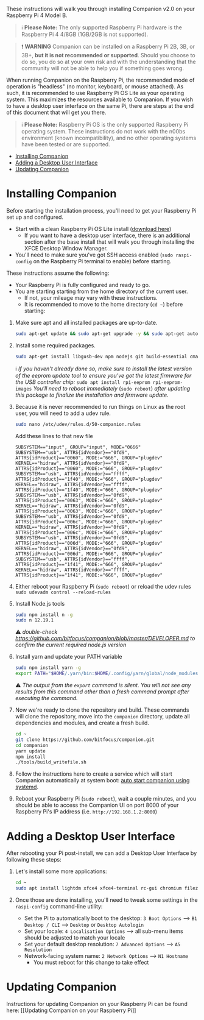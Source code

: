 These instructions will walk you through installing Companion v2.0 on your Raspberry Pi 4 Model B.

> :information_source: **Please Note:** The only supported Raspberry Pi hardware is the Raspberry Pi 4 4/8GB (1GB/2GB is not supported).

> :exclamation: **WARNING** Companion can be installed on a Raspberry Pi 2B, 3B, or 3B+, **but it is not recommended or supported**. Should you choose to do so, you do so at your own risk and with the understanding that the community will not be able to help you if something goes wrong.

When running Companion on the Raspberry Pi, the recommended mode of operation is "headless" (no monitor, keyboard, or mouse attached). As such, it is recommended to use Raspberry Pi OS Lite as your operating system. This maximizes the resources available to Companion. If you wish to have a desktop user interface on the same Pi, there are steps at the end of this document that will get you there.
> :information_source: **Please Note:** Raspberry Pi OS is the only supported Raspberry Pi operating system. These instructions do not work with the n00bs environment (known incompatibility), and no other operating systems have been tested or are supported.

- [Installing Companion](#installing-companion)
- [Adding a Desktop User Interface](#adding-a-desktop-user-interface)
- [Updating Companion](https://github.com/bitfocus/companion/wiki/Manual-Install-on-Raspberry-Pi#updating-companion)


# Installing Companion
Before starting the installation process, you'll need to get your Raspberry Pi set up and configured.
* Start with a clean Raspberry Pi OS Lite install ([download here](https://downloads.raspberrypi.org/raspios_lite_armhf_latest))
  * If you want to have a desktop user interface, there is an additional section after the base install that will walk you through installing the XFCE Desktop Window Manager.
* You'll need to make sure you've got SSH access enabled (`sudo raspi-config` on the Raspberry Pi terminal to enable) before starting.

These instructions assume the following:
* Your Raspberry Pi is fully configured and ready to go.
* You are starting starting from the home directory of the current user.
  * If not, your mileage may vary with these instructions.
  * It is recommended to move to the home directory (`cd ~`) before starting:

1. Make sure apt and all installed packages are up-to-date.
   ```bash
   sudo apt-get update && sudo apt-get upgrade -y && sudo apt-get autoclean -y && sudo apt-get autoremove
   ```

1. Install some required packages.
   ```bash
   sudo apt-get install libgusb-dev npm nodejs git build-essential cmake libudev-dev libusb-1.0-0-dev -y
   ```
   :information_source: _If you haven't already done so, make sure to install the latest version of the eeprom update tool to ensure you've got the latest firmware for the USB controller chip:_
   ```sudo apt install rpi-eeprom rpi-eeprom-images```
   _You'll need to reboot immediately_ (```sudo reboot```) _after updating this package to finalize the installation and firmware update._

1. Because it is never recommended to run things on Linux as the root user, you will need to add a udev rule.
   ```bash
   sudo nano /etc/udev/rules.d/50-companion.rules
   ```
   Add these lines to that new file
   ```
   SUBSYSTEM=="input", GROUP="input", MODE="0666"
   SUBSYSTEM=="usb", ATTRS{idVendor}=="0fd9", ATTRS{idProduct}=="0060", MODE:="666", GROUP="plugdev"
   KERNEL=="hidraw", ATTRS{idVendor}=="0fd9", ATTRS{idProduct}=="0060", MODE:="666", GROUP="plugdev"
   SUBSYSTEM=="usb", ATTRS{idVendor}=="ffff", ATTRS{idProduct}=="1f40", MODE:="666", GROUP="plugdev"
   KERNEL=="hidraw", ATTRS{idVendor}=="ffff", ATTRS{idProduct}=="1f40", MODE:="666", GROUP="plugdev"
   SUBSYSTEM=="usb", ATTRS{idVendor}=="0fd9", ATTRS{idProduct}=="0063", MODE:="666", GROUP="plugdev"
   KERNEL=="hidraw", ATTRS{idVendor}=="0fd9", ATTRS{idProduct}=="0063", MODE:="666", GROUP="plugdev"
   SUBSYSTEM=="usb", ATTRS{idVendor}=="0fd9", ATTRS{idProduct}=="006c", MODE:="666", GROUP="plugdev"
   KERNEL=="hidraw", ATTRS{idVendor}=="0fd9", ATTRS{idProduct}=="006c", MODE:="666", GROUP="plugdev"
   SUBSYSTEM=="usb", ATTRS{idVendor}=="0fd9", ATTRS{idProduct}=="006d", MODE:="666", GROUP="plugdev"
   KERNEL=="hidraw", ATTRS{idVendor}=="0fd9", ATTRS{idProduct}=="006d", MODE:="666", GROUP="plugdev"
   SUBSYSTEM=="usb", ATTRS{idVendor}=="ffff", ATTRS{idProduct}=="1f41", MODE:="666", GROUP="plugdev"
   KERNEL=="hidraw", ATTRS{idVendor}=="ffff", ATTRS{idProduct}=="1f41", MODE:="666", GROUP="plugdev"
   ```

1. Either reboot your Raspberry Pi (`sudo reboot`) or reload the udev rules `sudo udevadm control --reload-rules`

1. Install Node.js tools
   ```bash
   sudo npm install n -g
   sudo n 12.19.1
   ```
   :warning: *double-check https://github.com/bitfocus/companion/blob/master/DEVELOPER.md to confirm the current required node.js version*

1. Install yarn and update your PATH variable
   ```bash
   sudo npm install yarn -g
   export PATH="$HOME/.yarn/bin:$HOME/.config/yarn/global/node_modules/.bin:$PATH"
   ```
   :warning: _The output from the `export` command is silent. You will not see any results from this command other than a fresh command prompt after executing the command._

1. Now we're ready to clone the repository and build. These commands will clone the repository, move into the `companion` directory, update all dependencies and modules, and create a fresh build.
   ```bash
   cd ~
   git clone https://github.com/bitfocus/companion.git
   cd companion
   yarn update
   npm install
   ./tools/build_writefile.sh
   ```

1. Follow the instructions here to create a service which will start Companion automatically at system boot: [auto start companion using systemd](https://github.com/bitfocus/companion/wiki/Auto-Start-Companion-on-Linux-Using-systemd).

1. Reboot your Raspberry Pi (`sudo reboot`), wait a couple minutes, and you should be able to access the Companion UI on port 8000 of your Raspberry Pi's IP address (i.e. `http://192.168.1.2:8000`)

# Adding a Desktop User Interface
After rebooting your Pi post-install, we can add a Desktop User Interface by following these steps:
1. Let's install some more applications:
   ```bash
   cd ~
   sudo apt install lightdm xfce4 xfce4-terminal rc-gui chromium filezilla
   ```

2. Once those are done installing, you'll need to tweak some settings in the `raspi-config` command-line utility:
    * Set the Pi to automatically boot to the desktop: `3 Boot Options` --> `B1 Desktop / CLI` --> `Desktop` or `Desktop Autologin`
    * Set your locale: `4 Localisation Options` --> all sub-menu items should be adjusted to match your locale
    * Set your default desktop resolution: `7 Advanced Options` --> `A5 Resolution`
    * Network-facing system name: `2 Network Options` --> `N1 Hostname`
      * You must reboot for this change to take effect

# Updating Companion
Instructions for updating Companion on your Raspberry Pi can be found here: [[Updating Companion on your Raspberry Pi]]